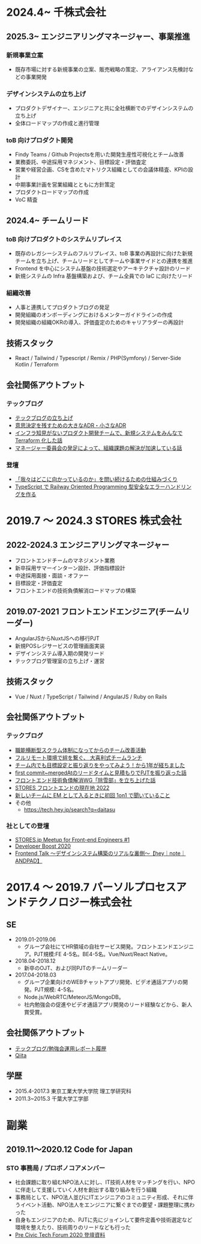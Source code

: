 # 2024.4~ 千株式会社
## 2025.3~ エンジニアリングマネージャー、事業推進
### 新規事業立案
- 既存市場に対する新規事業の立案、販売戦略の策定、アライアンス先検討などの事業開発

### デザインシステムの立ち上げ
- プロダクトデザイナー、エンジニアと共に全社横断でのデザインシステムの立ち上げ
- 全体ロードマップの作成と進行管理

### toB 向けプロダクト開発
- Findy Teams / Github Projectsを用いた開発生産性可視化とチーム改善
- 業務委託、中途採用マネジメント、目標設定・評価査定
- 営業や経営企画、CSを含めたマトリクス組織としての会議体精査、KPIの設計
- 中期事業計画を営業組織とともに方針策定
- プロダクトロードマップの作成
- VoC 精査
 
## 2024.4~ チームリード
### toB 向けプロダクトのシステムリプレイス
- 既存のレガシーシステムのフルリプレイス、toB 事業の再設計に向けた新規チームを立ち上げ、チームリードとしてチームや事業サイドとの連携を推進
- Frontend を中心にシステム基盤の技術選定やアーキテクチャ設計のリード
- 新規システムの Infra 基盤構築および、チーム全員での IaC に向けたリード

### 組織改善
- 人事と連携してプロダクトブログの発足
- 開発組織のオンボーディングにおけるメンターガイドラインの作成
- 開発組織の組織OKRの導入、評価査定のためのキャリアラダーの再設計

## 技術スタック
- React / Tailwind / Typescript / Remix / PHP(Symfony) / Server-Side Kotlin / Terraform

## 会社関係アウトプット
### テックブログ
- [テックブログの立ち上げ](https://productblog.sencorp.co.jp/entry/2024/11/27/153241)
- [意思決定を残すための大きなADR・小さなADR](https://productblog.sencorp.co.jp/entry/2024/12/05/134904)
- [インフラ知見がないプロダクト開発チームで、新規システムをみんなでTerraform 化した話](https://productblog.sencorp.co.jp/entry/2024/12/18/155512)
- [マネージャー委員会の発足によって、組織課題の解決が加速している話](https://productblog.sencorp.co.jp/entry/2025/04/07/165118)

### 登壇
- [「我々はどこに向かっているのか」を問い続けるための仕組みづくり](https://speakerdeck.com/daitasu/establishing-a-system-for-continuous-inquiry-about-where-we-are)
- [TypeScript で Railway Oriented Programming 型安全なエラーハンドリングを作る](https://speakerdeck.com/daitasu/typescript-de-railway-oriented-programming-xing-an-quan-naerahandoringuwozuo-ru)

# 2019.7 〜 2024.3 STORES 株式会社
## 2022-2024.3 エンジニアリングマネージャー
- フロントエンドチームのマネジメント業務
- 新卒採用サマーインターン設計、評価指標設計
- 中途採用面接・面談・オファー
- 目標設定・評価査定
- フロントエンドの技術負債解消ロードマップの構築

## 2019.07-2021 フロントエンドエンジニア(チームリーダー)
- AngularJSからNuxtJSへの移行PJT
- 新規POSレジサービスの管理画面実装
- デザインシステム導入期の開発リード
- テックブログ管理室の立ち上げ・運営

## 技術スタック
- Vue / Nuxt / TypeScript / Tailwind / AngularJS / Ruby on Rails

## 会社関係アウトプット
### テックブログ
- [職能横断型スクラム体制になってからのチーム改善活動](https://product.st.inc/entry/2020/10/05/110022)
- [フルリモート環境で絆を繋ぐ、 大喜利式チームランチ](https://product.st.inc/entry/2020/12/06/231435)
- [チーム内でも目標設定と振り返りをやってみよう！から1年が経ちました](https://product.st.inc/entry/2020/12/06/231435)
- [first commit~mergedAtのリードタイムと見積もりでPJTを振り返った話](https://product.st.inc/entry/2021/12/14/134139)
- [フロントエンド技術負債解消WG「除雪部」を立ち上げた話](https://product.st.inc/entry/2022/08/02/124056)
- [STORES フロントエンドの現在地 2022](https://product.st.inc/entry/2022/12/08/151734)
- [新しいチームに EM として入るときに初回 1on1 で聞いていること](https://product.st.inc/entry/2023/10/25/112158)
- その他
   - https://tech.hey.jp/search?q=daitasu

### 社としての登壇
- [STORES.jp Meetup for Front-end Engineers #1](https://hey.connpass.com/event/143246)
- [Developer Boost 2020](https://event.shoeisha.jp/devboost/20201212/session/2987)
-  [Frontend Talk 〜デザインシステム構築のリアルな裏側〜【hey｜note｜ANDPAD】](https://andpad.connpass.com/event/238368/)

# 2017.4 〜 2019.7 パーソルプロセスアンドテクノロジー株式会社
## SE
- 2019.01-2019.06
  - グループ会社にてHR領域の自社サービス開発。フロントエンドエンジニア。PJT規模:FE 4-5名。BE4-5名。Vue/Nuxt/React Native。
- 2018.04-2018.12
  - 新卒のOJT、および同PJTのチームリーダー
- 2017.04-2018.03
  - グループ企業向けのWEBチャットアプリ開発、ビデオ通話アプリの開発。PJT規模: 4-5名。
  - Node.js/WebRTC/MeteorJS/MongoDB。
  - 社内勉強会の促進やビデオ通話アプリ開発のリード経験などから、新人賞受賞。

## 会社関係アウトプット
- [テックブログ/勉強会運用レポート履歴](https://persol-pt.github.io/categories/%E8%97%A4%E4%BA%95-%E5%A4%A7%E7%A5%90daitasu/)
- [Qiita](https://qiita.com/daitasu)

## 学歴
- 2015.4-2017.3 東京工業大学大学院 理工学研究科
- 2011.3~2015.3 千葉大学工学部

# 副業
## 2019.11〜2020.12 Code for Japan
### STO 事務局 / プロボノコアメンバー
- 社会課題に取り組むNPO法人に対し、IT技術人材をマッチングを行い、NPOに伴走して支援していく人材を創出する取り組みを行う組織
- 事務局として、NPO法人並びにITエンジニアのコミュニティ形成、それに伴うイベント活動、NPO法人をエンジニアに繋ぐまでの要望・課題整理に携わった
- 自身もエンジニアのため、PJTに先にジョインして要件定義や技術選定など環境を整えたり、技術周りのリードなども行った
- [Pre Civic Tech Forum 2020 登壇資料](https://speakerdeck.com/cfj_sto/cfj-sto-20200509-stop-covid19-for-npo)
